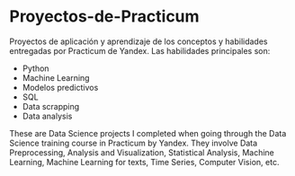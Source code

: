 # Proyectos-de-Practicum
Proyectos de aplicación y aprendizaje de los conceptos y habilidades entregadas por Practicum de Yandex. Las habilidades principales son:
- Python
- Machine Learning
- Modelos predictivos
- SQL
- Data scrapping
- Data analysis

These are Data Science projects I completed when going through the Data Science training course in Practicum by Yandex. They involve Data Preprocessing, Analysis and Visualization, Statistical Analysis, Machine Learning, Machine Learning for texts, Time Series, Computer Vision, etc.
